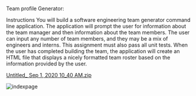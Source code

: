 Team profile Generator:
 
Instructions
You will build a software engineering team generator command line application. The application will prompt the user for information about the team manager and then information about the team members. The user can input any number of team members, and they may be a mix of engineers and interns. This assignment must also pass all unit tests. When the user has completed building the team, the application will create an HTML file that displays a nicely formatted team roster based on the information provided by the user.


[Untitled_ Sep 1, 2020 10_40 AM.zip](https://github.com/GitDano007/Team-Profile-Generator/files/5157937/Untitled_.Sep.1.2020.10_40.AM.zip)


![indexpage](https://user-images.githubusercontent.com/64987180/91888076-8c0dd400-ec40-11ea-8d37-2bf03a7301d4.JPG)

